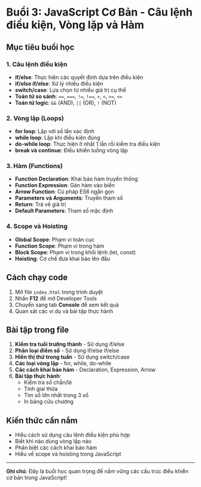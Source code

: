 # Buổi 3: JavaScript Cơ Bản - Câu lệnh điều kiện, Vòng lặp và Hàm

## Mục tiêu buổi học

### 1. Câu lệnh điều kiện
- **if/else**: Thực hiện các quyết định dựa trên điều kiện
- **if/else if/else**: Xử lý nhiều điều kiện
- **switch/case**: Lựa chọn từ nhiều giá trị cụ thể
- **Toán tử so sánh**: `==`, `===`, `!=`, `!==`, `>`, `<`, `>=`, `<=`
- **Toán tử logic**: `&&` (AND), `||` (OR), `!` (NOT)

### 2. Vòng lặp (Loops)
- **for loop**: Lặp với số lần xác định
- **while loop**: Lặp khi điều kiện đúng
- **do-while loop**: Thực hiện ít nhất 1 lần rồi kiểm tra điều kiện
- **break và continue**: Điều khiển luồng vòng lặp

### 3. Hàm (Functions)
- **Function Declaration**: Khai báo hàm truyền thống
- **Function Expression**: Gán hàm vào biến
- **Arrow Function**: Cú pháp ES6 ngắn gọn
- **Parameters và Arguments**: Truyền tham số
- **Return**: Trả về giá trị
- **Default Parameters**: Tham số mặc định

### 4. Scope và Hoisting
- **Global Scope**: Phạm vi toàn cục
- **Function Scope**: Phạm vi trong hàm
- **Block Scope**: Phạm vi trong khối lệnh (let, const)
- **Hoisting**: Cơ chế đưa khai báo lên đầu

## Cách chạy code

1. Mở file `index.html` trong trình duyệt
2. Nhấn **F12** để mở Developer Tools
3. Chuyển sang tab **Console** để xem kết quả
4. Quan sát các ví dụ và bài tập thực hành

## Bài tập trong file

1. **Kiểm tra tuổi trưởng thành** - Sử dụng if/else
2. **Phân loại điểm số** - Sử dụng if/else if/else
3. **Hiển thị thứ trong tuần** - Sử dụng switch/case
4. **Các loại vòng lặp** - for, while, do-while
5. **Các cách khai báo hàm** - Declaration, Expression, Arrow
6. **Bài tập thực hành**:
   - Kiểm tra số chẵn/lẻ
   - Tính giai thừa
   - Tìm số lớn nhất trong 3 số
   - In bảng cửu chương

## Kiến thức cần nắm

- Hiểu cách sử dụng câu lệnh điều kiện phù hợp
- Biết khi nào dùng vòng lặp nào
- Phân biệt các cách khai báo hàm
- Hiểu về scope và hoisting trong JavaScript

---
**Ghi chú**: Đây là buổi học quan trọng để nắm vững các cấu trúc điều khiển cơ bản trong JavaScript!